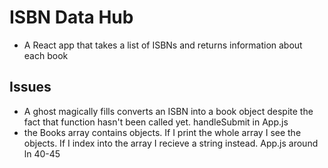 # ISBN Data Hub
- A React app that takes a list of ISBNs and returns information about each book

## Issues
- A ghost magically fills converts an ISBN into a book object despite the fact that function hasn't been called yet. handleSubmit in App.js
- the Books array contains objects. If I print the whole array I see the objects. If I index into the array I recieve a string instead. App.js around ln 40-45